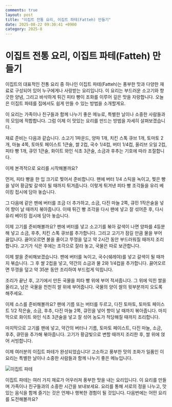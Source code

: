 ```yaml
---
comments: true
layout: post
title: "이집트 전통 요리, 이집트 파테(Fatteh) 만들기"
date: 2025-08-22 09:30:41 +0900
category: 2025-8
---
```


# 이집트 전통 요리, 이집트 파테(Fatteh) 만들기

이집트의 대표적인 전통 요리 중 하나인 이집트 파테(Fatteh)는 풍부한 맛과 다양한 재료로 구성되어 있어 누구에게나 사랑받는 요리입니다. 이 요리는 부드러운 소고기와 향긋한 양념, 그리고 바삭하게 튀긴 피타 빵이 조화를 이루어 깊은 맛을 자랑합니다. 오늘은 이집트 파테를 집에서도 쉽게 만들 수 있는 방법을 소개할게요. 

이 요리는 가족이나 친구들과 함께 나누기 좋은 메뉴로, 특별한 날이나 소중한 사람들과의 모임에 적합합니다. 그럼 이제 이 맛있는 요리를 만드는 방법을 자세히 살펴보겠습니다. 

재료 준비는 다음과 같습니다. 소고기 1파운드, 양파 1개, 치킨 스톡 큐브 1개, 토마토 2개, 마늘 4쪽, 토마토 페이스트 1큰술, 쌀 2컵, 국수 1/4컵, 버터 1/4컵, 올리브 오일 2컵, 피타 빵 1개, 큐민 1큰술, 화이트 와인 식초 3큰술, 소금과 후추는 기호에 따라 조절합니다.  

이제 본격적으로 요리를 시작해볼까요? 

먼저, 피타 빵을 한 입 크기로 찢어서 준비합니다. 팬에 버터 1/4 스틱을 녹이고, 찢은 빵을 넣어 황금빛 갈색이 될 때까지 튀겨줍니다. 이렇게 튀겨낸 피타 빵 조각들을 유리 베이킹 접시에 담아 놓습니다.  

그 다음에 같은 팬에 버터를 조금 더 추가하고, 소금, 다진 마늘 2쪽, 큐민 1작은술을 넣어 향이 날 때까지 볶아줍니다. 이때 튀긴 빵 조각을 다시 팬에 넣고 잘 섞어준 후, 다시 유리 베이킹 접시에 담아 놓습니다.  

이제 고기를 준비해볼까요? 팬에 버터를 넣고 소고기를 볶아 갈색이 나면 양파를 4등분해 넣고 소금, 후추, 치킨 스톡 큐브를 추가합니다. 그리고 고기가 잠길 만큼 물을 부어 끓입니다. 끓어오르면 불을 줄이고 뚜껑을 덮고 약 2시간 동안 부드러워질 때까지 조리합니다. 고기가 식은 후에는 조각으로 잘라 놓고, 국물은 따로 보관합니다.  

이제 쌀을 준비해보겠습니다. 팬에 버터를 녹이고, 국수(쉐레야)를 넣고 갈색이 될 때까지 볶습니다. 그 후 쌀 2컵을 넣고, 약간의 소금과 물 2와 1/4컵을 추가합니다. 끓어오르면 뚜껑을 덮고 약 35분 동안 조리하여 부드럽게 익힙니다.  

조리가 끝난 후, 고기에서 만든 국물을 피타 빵 위에 부어 적셔줍니다. 그 위에 익힌 쌀을 올리고, 남은 국물을 천천히 쌀 위에 부어줍니다. 국물의 양이 쌀의 윗부분까지 오도록 해주세요.  

이제 소스를 준비해볼까요? 팬에 기름 또는 버터를 두르고, 다진 토마토, 토마토 페이스트 1/2 작은술, 소금, 후추, 다진 마늘 2쪽, 큐민을 넣어 향이 날 때까지 볶아줍니다. 마지막으로 화이트 와인 식초 3큰술을 넣고 잘 섞어 농도가 적당해질 때까지 조리합니다. 

마지막으로 고기를 팬에 넣고, 약간의 버터나 기름, 토마토 페이스트, 다진 마늘, 소금, 후추, 큐민을 추가해 볶아줍니다. 고기가 황금빛으로 변할 때까지 조리한 후, 쌀 위에 얹어 서빙합니다.  

이제 여러분의 이집트 파테가 완성되었습니다! 고소하고 풍부한 맛의 조화가 일품인 이 요리는 특별한 날이나 소중한 사람들과 함께 나누기 좋은 메뉴입니다. 

![이집트 파테](https://www.themealdb.com/images/media/meals/rlwcc51598734603.jpg)

이집트 파테는 여러 가지 재료가 어우러져 풍부한 맛을 내는 요리입니다. 이 요리를 만들며 가족이나 친구들과의 소중한 시간을 보내보세요. 요리를 통해 서로의 정을 나누고, 맛있는 음식을 함께 즐기는 것은 언제나 행복한 경험이 될 것입니다. 다음번에는 어떤 요리를 도전해볼까요?
